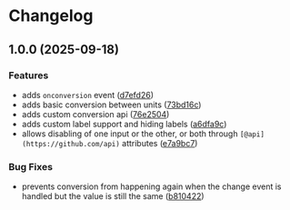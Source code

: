 # Changelog

## 1.0.0 (2025-09-18)


### Features

* adds `onconversion` event ([d7efd26](https://github.com/wisefoxme/unit-converter-lwc/commit/d7efd26f0eb48dfe064b01e24a245510077ae692))
* adds basic conversion between units ([73bd16c](https://github.com/wisefoxme/unit-converter-lwc/commit/73bd16cdae340ab038d5ad9e7738593c8aaaa064))
* adds custom conversion api ([76e2504](https://github.com/wisefoxme/unit-converter-lwc/commit/76e2504948d305ad88f24b857b8cff6c5d254e33))
* adds custom label support and hiding labels ([a6dfa9c](https://github.com/wisefoxme/unit-converter-lwc/commit/a6dfa9c8c26e5683eeb7ab30cf8a7eeda7340bab))
* allows disabling of one input or the other, or both through `[@api](https://github.com/api)` attributes ([e7a9bc7](https://github.com/wisefoxme/unit-converter-lwc/commit/e7a9bc742758699b0f461a22a31a1afa1255a6ef))


### Bug Fixes

* prevents conversion from happening again when the change event is handled but the value is still the same ([b810422](https://github.com/wisefoxme/unit-converter-lwc/commit/b810422c402e476d48d111c584aacaff3c73223a))
